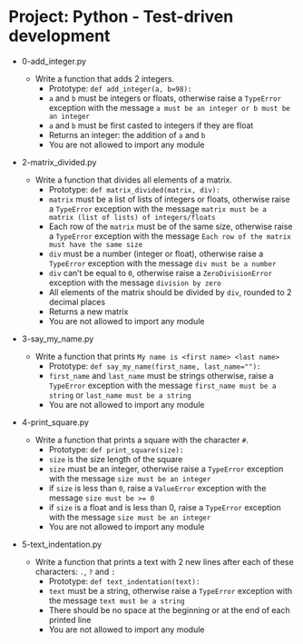 # Project: Python - Test-driven development

*   0-add_integer.py
    - Write a function that adds 2 integers.
      - Prototype: `def add_integer(a, b=98):`
      - `a` and `b` must be integers or floats, otherwise raise a `TypeError` exception with the message `a must be an integer or b must be an integer`
      - `a` and `b` must be first casted to integers if they are float
      - Returns an integer: the addition of `a` and `b`
      - You are not allowed to import any module

*   2-matrix_divided.py
    - Write a function that divides all elements of a matrix.
      - Prototype: `def matrix_divided(matrix, div):`
      - `matrix` must be a list of lists of integers or floats, otherwise raise a `TypeError` exception with the message `matrix must be a matrix (list of lists) of integers/floats`
      - Each row of the `matrix` must be of the same size, otherwise raise a `TypeError` exception with the message `Each row of the matrix must have the same size`
      - `div` must be a number (integer or float), otherwise raise a `TypeError` exception with the message `div must be a number`
      - `div` can’t be equal to `0`, otherwise raise a `ZeroDivisionError` exception with the message `division by zero`
      - All elements of the matrix should be divided by `div`, rounded to 2 decimal places
      - Returns a new matrix
      - You are not allowed to import any module

*   3-say_my_name.py
    - Write a function that prints `My name is <first name> <last name>`
      - Prototype: `def say_my_name(first_name, last_name=""):`
      - `first_name` and `last_name` must be strings otherwise, raise a `TypeError` exception with the message `first_name must be a string` or `last_name must be a string`
      - You are not allowed to import any module

*   4-print_square.py
    - Write a function that prints a square with the character `#`.
      - Prototype: `def print_square(size):`
      - `size` is the size length of the square
      - `size` must be an integer, otherwise raise a `TypeError` exception with the message `size must be an integer`
      - if `size` is less than `0`, raise a `ValueError` exception with the message `size must be >= 0`
      - if `size` is a float and is less than 0, raise a `TypeError` exception with the message `size must be an integer`
      - You are not allowed to import any module

*   5-text_indentation.py
    - Write a function that prints a text with 2 new lines after each of these characters: `.`, `?` and `:`
      - Prototype: `def text_indentation(text):`
      - `text` must be a string, otherwise raise a `TypeError` exception with the message `text must be a string`
      - There should be no space at the beginning or at the end of each printed line
      - You are not allowed to import any module
